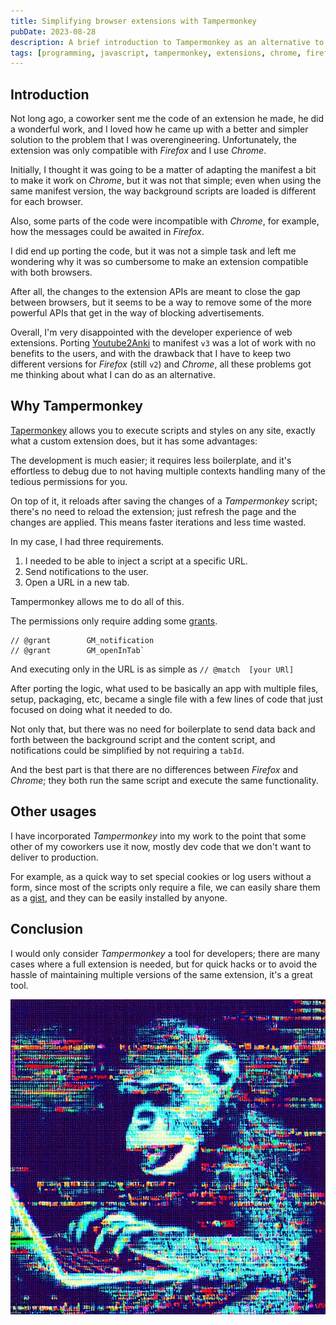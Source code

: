 ```yaml
---
title: Simplifying browser extensions with Tampermonkey
pubDate: 2023-08-28
description: A brief introduction to Tampermonkey as an alternative to extensions.
tags: [programming, javascript, tampermonkey, extensions, chrome, firefox]
---
```


## Introduction

Not long ago, a coworker sent me the code of an extension he made, he did a wonderful work, and I loved how he came up with a better and simpler solution to the problem that I was overengineering. Unfortunately, the extension was only compatible with *Firefox* and I use *Chrome*.

Initially, I thought it was going to be a matter of adapting the manifest a bit to make it work on *Chrome*, but it was not that simple; even when using the same manifest version, the way background scripts are loaded is different for each browser.

Also, some parts of the code were incompatible with *Chrome*, for example, how the messages could be awaited in *Firefox*.

I did end up porting the code, but it was not a simple task and left me wondering why it was so cumbersome to make an extension compatible with both browsers. 

After all, the changes to the extension APIs are meant to close the gap between browsers, but it seems to be a way to remove some of the more powerful APIs that get in the way of blocking advertisements.

Overall, I'm very disappointed with the developer experience of web extensions. Porting [Youtube2Anki](https://github.com/dobladov/youtube2Anki) to manifest `v3` was a lot of work with no benefits to the users, and with the drawback that I have to keep two different versions for *Firefox* (still `v2`) and *Chrome*, all these problems got me thinking about what I can do as an alternative.

## Why Tampermonkey

[Tapermonkey](https://www.tampermonkey.net/) allows you to execute scripts and styles on any site, exactly what a custom extension does, but it has some advantages:

The development is much easier; it requires less boilerplate, and it's effortless to debug due to not having multiple contexts handling many of the tedious permissions for you.

On top of it, it reloads after saving the changes of a *Tampermonkey* script; there's no need to reload the extension; just refresh the page and the changes are applied. This means faster iterations and less time wasted.

In my case, I had three requirements.

1. I needed to be able to inject a script at a specific URL.
2. Send notifications to the user.
3. Open a URL in a new tab.

Tampermonkey allows me to do all of this.

The permissions only require adding some [grants](https://www.tampermonkey.net/documentation.php?locale=en#meta:grant).

```
// @grant        GM_notification
// @grant        GM_openInTab`
```

And executing only in the URL is as simple as `// @match  [your URl]`

After porting the logic, what used to be basically an app with multiple files, setup, packaging, etc, became a single file with a few lines of code that just focused on doing what it needed to do.


Not only that, but there was no need for boilerplate to send data back and forth between the background script and the content script, and notifications could be simplified by not requiring a `tabId`.

And the best part is that there are no differences between *Firefox* and *Chrome*; they both run the same script and execute the same functionality.

## Other usages

I have incorporated *Tampermonkey* into my work to the point that some other of my coworkers use it now, mostly dev code that we don't want to deliver to production.

For example, as a quick way to set special cookies or log users without a form, since most of the scripts only require a file, we can easily share them as a [gist](https://gist.github.com/), and they can be easily installed by anyone.

## Conclusion

I would only consider *Tampermonkey* a tool for developers; there are many cases where a full extension is needed, but for quick hacks or to avoid the hassle of maintaining multiple versions of the same extension, it's a great tool.

![monkey writing on a laptop](./monkey.jpeg)
